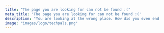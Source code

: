 ```yaml
---
title: "The page you are looking for can not be found :("
meta_title: 'The page you are looking for can not be found :('
description: "You are looking at the wrong place. How did you even end up here?"
image: "images/logo/techpals.png"
---
```

